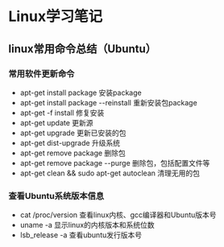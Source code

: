 # Linux学习笔记

## linux常用命令总结（Ubuntu）

### 常用软件更新命令

- apt-get install package 安装package
- apt-get install package --reinstall 重新安装包package
- apt-get -f install 修复安装
- apt-get update 更新源
- apt-get upgrade 更新已安装的包
- apt-get dist-upgrade 升级系统
- apt-get remove package 删除包
- apt-get remove package --purge 删除包，包括配置文件等
- apt-get clean && sudo apt-get autoclean 清理无用的包

### 查看Ubuntu系统版本信息

- cat /proc/version	查看linux内核、gcc编译器和Ubuntu版本号
- uname -a	显示linux的内核版本和系统位数
- lsb_release -a	查看ubuntu发行版本号